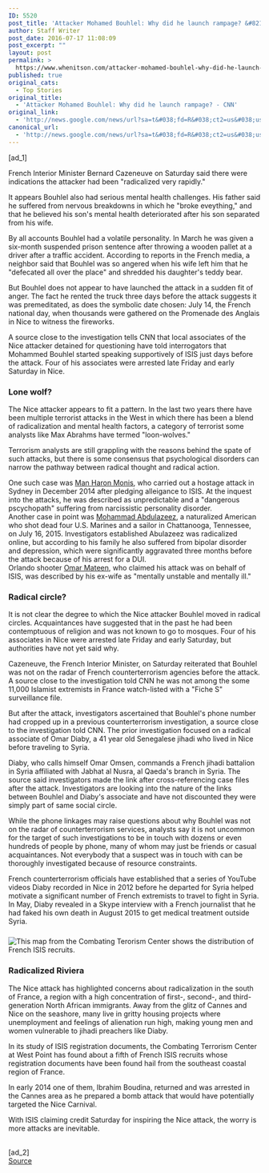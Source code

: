 ```yaml
---
ID: 5520
post_title: 'Attacker Mohamed Bouhlel: Why did he launch rampage? &#8211; CNN'
author: Staff Writer
post_date: 2016-07-17 11:08:09
post_excerpt: ""
layout: post
permalink: >
  https://www.whenitson.com/attacker-mohamed-bouhlel-why-did-he-launch-rampage-cnn/
published: true
original_cats:
  - Top Stories
original_title:
  - 'Attacker Mohamed Bouhlel: Why did he launch rampage? - CNN'
original_link:
  - 'http://news.google.com/news/url?sa=t&#038;fd=R&#038;ct2=us&#038;usg=AFQjCNFXF1BUAkunX_5EpGFFu2kQ-Nr3Ow&#038;clid=c3a7d30bb8a4878e06b80cf16b898331&#038;cid=52779157259648&#038;ei=GGeLV8jZBN3OhQGO6rzYCQ&#038;url=http://www.cnn.com/2016/07/17/world/nice-attacker-mohamed-bouhlel-why/'
canonical_url:
  - 'http://news.google.com/news/url?sa=t&#038;fd=R&#038;ct2=us&#038;usg=AFQjCNFXF1BUAkunX_5EpGFFu2kQ-Nr3Ow&#038;clid=c3a7d30bb8a4878e06b80cf16b898331&#038;cid=52779157259648&#038;ei=GGeLV8jZBN3OhQGO6rzYCQ&#038;url=http://www.cnn.com/2016/07/17/world/nice-attacker-mohamed-bouhlel-why/'
---
```

 [ad_1]
<br><p>French Interior Minister Bernard Cazeneuve on Saturday said there were indications the attacker had been "radicalized very rapidly." </p><p>It appears Bouhlel also had serious mental health challenges. His father said he suffered from nervous breakdowns in which he "broke eveything," and that he believed his son's mental health deteriorated after his son separated from his wife. </p><p>By all accounts Bouhlel had a volatile personality. In March he was given a six-month suspended prison sentence after throwing a wooden pallet at a driver after a traffic accident. According to reports in the French media, a neighbor said that Bouhlel was so angered when his wife left him that he "defecated all over the place" and shredded his daughter's teddy bear. </p><p>But Bouhlel does not appear to have launched the attack in a sudden fit of anger. The fact he rented the truck three days before the attack suggests it was premeditated, as does the symbolic date chosen: July 14, the French national day, when thousands were gathered on the Promenade des Anglais in Nice to witness the fireworks.</p><div readability="121.85313432836"><p>A source close to the investigation tells CNN that local associates of the Nice attacker detained for questioning have told interrogators that Mohammed Bouhlel started speaking supportively of ISIS just days before the attack. Four of his associates were arrested late Friday and early Saturday in Nice.</p><p><h3>Lone wolf? </h3></p><p>The Nice attacker appears to fit a pattern. In the last two years there have been multiple terrorist attacks in the West in which there has been a blend of radicalization and mental health factors, a category of terrorist some analysts like Max Abrahms have termed "loon-wolves." </p><p>Terrorism analysts are still grappling with the reasons behind the spate of such attacks, but there is some consensus that psychological disorders can narrow the pathway between radical thought and radical action. </p><div class="zn-body__paragraph" readability="34.04347826087">One such case was <a href="http://www.cnn.com/2014/12/15/world/asia/australia-hostage-taker/">Man Haron Monis</a>, who carried out a hostage attack in Sydney in December 2014 after pledging alleigance to ISIS. At the inquest into the attacks, he was described as unpredictable and a "dangerous pscychopath" suffering from narcissistic personality disorder.</div><div class="zn-body__paragraph" readability="40.967661691542"> Another case in point was <a href="http://www.cnn.com/2015/07/17/us/tennessee-shooter-mohammad-youssuf-abdulazeez/">Mohammad Abdulazeez</a>, a naturalized American who shot dead four U.S. Marines and a sailor in Chattanooga, Tennessee, on July 16, 2015. Investigators established Abulazeez was radicalized online, but according to his family he also suffered from bipolar disorder and depression, which were significantly aggravated three months before the attack because of his arrest for a DUI. </div><div class="zn-body__paragraph" readability="32.326388888889">Orlando shooter <a href="http://www.cnn.com/2016/06/16/us/orlando-shooter-omar-mateen/">Omar Mateen</a>, who claimed his attack was on behalf of ISIS, was described by his ex-wife as "mentally unstable and mentally ill." </div><p><h3>Radical circle? </h3></p><p>It is not clear the degree to which the Nice attacker Bouhlel moved in radical circles. Acquaintances have suggested that in the past he had been contemptuous of religion and was not known to go to mosques. Four of his associates in Nice were arrested late Friday and early Saturday, but authorities have not yet said why. </p><p>Cazeneuve, the French Interior Minister, on Saturday reiterated that Bouhlel was not on the radar  of French counterterrorism agencies before the attack. A source close to the investigation told CNN he was not among the some 11,000 Islamist extremists in France watch-listed with a "Fiche S" surveillance file. </p><p>But after the attack, investigators ascertained that Bouhlel's phone number had cropped up in a previous counterterrorism investigation, a source close to the investigation told CNN. The prior investigation focused on a radical associate of Omar Diaby, a 41 year old Senegalese jihadi who lived in Nice before traveling to Syria.</p><p> Diaby, who calls himself Omar Omsen, commands a French jihadi battalion in Syria affiliated with  Jabhat al Nusra, al Qaeda's branch in Syria. The source said investigators made the link after cross-referencing case files after the attack. Investigators are looking into the nature of the links between Bouhlel and Diaby's associate and have not discounted they were simply part of same social circle. </p><p>While the phone linkages may raise questions about why Bouhlel was not on the radar of counterterrorism services, analysts say it is not uncommon for the target of such investigations to be in touch with dozens or even hundreds of people by phone, many of whom may just be friends or casual acquaintances. Not everybody that a suspect was in touch with can be thoroughly investigated because of resource constraints. </p><p>French counterterrorism officials have established that a series of YouTube videos Diaby recorded in Nice in 2012 before he departed for Syria helped motivate a significant number of French extremists to travel to fight in Syria. In May, Diaby revealed in a Skype interview with a French journalist that he had faked his own death in August 2015 to get medical treatment outside Syria.</p><div class="el__embedded el__embedded--fullwidth"><div class="el__image--fullwidth js__image--fullwidth"><div readability="6"><img class="media__image media__image--responsive" alt="This map from the Combating Terorism Center shows the distribution of French ISIS recruits. " data-src-mini="http://i2.cdn.turner.com/cnnnext/dam/assets/160716150903-france-ctc-map-small-169.jpg" data-src-xsmall="http://i2.cdn.turner.com/cnnnext/dam/assets/160716150903-france-ctc-map-medium-plus-169.jpg" data-src-small="http://www.whenitson.com/wp-content/uploads/2016/07/Attacker-Mohamed-Bouhlel-Why-did-he-launch-rampage-CNN.jpg" data-src-medium="http://i2.cdn.turner.com/cnnnext/dam/assets/160716150903-france-ctc-map-exlarge-169.jpg" data-src-large="http://i2.cdn.turner.com/cnnnext/dam/assets/160716150903-france-ctc-map-super-169.jpg" data-src-full16x9="http://i2.cdn.turner.com/cnnnext/dam/assets/160716150903-france-ctc-map-full-169.jpg" data-src-mini1x1="http://i2.cdn.turner.com/cnnnext/dam/assets/160716150903-france-ctc-map-small-11.jpg" data-demand-load="not-loaded" data-eq-pts="mini: 0,  xsmall: 221,  small: 308,  medium: 461,  large:  781" src="data:image/gif;base64,R0lGODlhEAAJAJEAAAAAAP///////wAAACH5BAEAAAIALAAAAAAQAAkAAAIKlI+py+0Po5yUFQA7"/><noscript><img alt="This map from the Combating Terorism Center shows the distribution of French ISIS recruits. " class="media__image" src="http://www.whenitson.com/wp-content/uploads/2016/07/Attacker-Mohamed-Bouhlel-Why-did-he-launch-rampage-CNN.jpg"/></noscript></div></div></div><p><h3>Radicalized Riviera </h3></p><p>The Nice attack has highlighted concerns about radicalization in the south of France, a region with a high concentration of first-, second-, and third-generation North African immigrants. Away from the glitz of Cannes and Nice on the seashore, many live in gritty housing projects where unemployment and feelings of alienation run high, making young men and women vulnerable to jihadi preachers like Diaby. </p><p>In its study of ISIS registration documents, the Combating Terrorism Center at West Point has found about a fifth of French ISIS recruits whose registration documents have been found hail from the southeast coastal region of France.</p><p>In early 2014 one of them, Ibrahim Boudina, returned and was arrested in the Cannes area as he prepared a bomb attack that would have potentially targeted the Nice Carnival. </p><p>With ISIS claiming credit Saturday for inspiring the Nice attack, the worry is more attacks are inevitable. </p></div>
<br>[ad_2]
<br><a href="http://news.google.com/news/url?sa=t&#038;fd=R&#038;ct2=us&#038;usg=AFQjCNFXF1BUAkunX_5EpGFFu2kQ-Nr3Ow&#038;clid=c3a7d30bb8a4878e06b80cf16b898331&#038;cid=52779157259648&#038;ei=GGeLV8jZBN3OhQGO6rzYCQ&#038;url=http://www.cnn.com/2016/07/17/world/nice-attacker-mohamed-bouhlel-why/">Source </a>